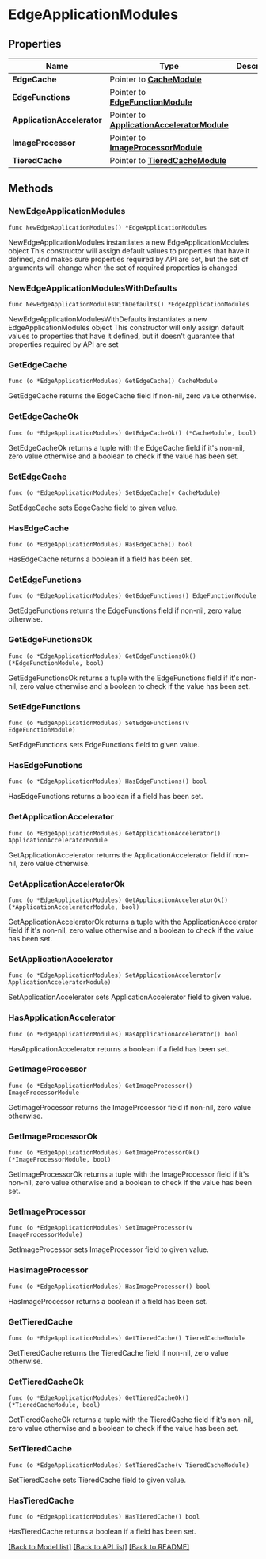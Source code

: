 # EdgeApplicationModules

## Properties

Name | Type | Description | Notes
------------ | ------------- | ------------- | -------------
**EdgeCache** | Pointer to [**CacheModule**](CacheModule.md) |  | [optional] 
**EdgeFunctions** | Pointer to [**EdgeFunctionModule**](EdgeFunctionModule.md) |  | [optional] 
**ApplicationAccelerator** | Pointer to [**ApplicationAcceleratorModule**](ApplicationAcceleratorModule.md) |  | [optional] 
**ImageProcessor** | Pointer to [**ImageProcessorModule**](ImageProcessorModule.md) |  | [optional] 
**TieredCache** | Pointer to [**TieredCacheModule**](TieredCacheModule.md) |  | [optional] 

## Methods

### NewEdgeApplicationModules

`func NewEdgeApplicationModules() *EdgeApplicationModules`

NewEdgeApplicationModules instantiates a new EdgeApplicationModules object
This constructor will assign default values to properties that have it defined,
and makes sure properties required by API are set, but the set of arguments
will change when the set of required properties is changed

### NewEdgeApplicationModulesWithDefaults

`func NewEdgeApplicationModulesWithDefaults() *EdgeApplicationModules`

NewEdgeApplicationModulesWithDefaults instantiates a new EdgeApplicationModules object
This constructor will only assign default values to properties that have it defined,
but it doesn't guarantee that properties required by API are set

### GetEdgeCache

`func (o *EdgeApplicationModules) GetEdgeCache() CacheModule`

GetEdgeCache returns the EdgeCache field if non-nil, zero value otherwise.

### GetEdgeCacheOk

`func (o *EdgeApplicationModules) GetEdgeCacheOk() (*CacheModule, bool)`

GetEdgeCacheOk returns a tuple with the EdgeCache field if it's non-nil, zero value otherwise
and a boolean to check if the value has been set.

### SetEdgeCache

`func (o *EdgeApplicationModules) SetEdgeCache(v CacheModule)`

SetEdgeCache sets EdgeCache field to given value.

### HasEdgeCache

`func (o *EdgeApplicationModules) HasEdgeCache() bool`

HasEdgeCache returns a boolean if a field has been set.

### GetEdgeFunctions

`func (o *EdgeApplicationModules) GetEdgeFunctions() EdgeFunctionModule`

GetEdgeFunctions returns the EdgeFunctions field if non-nil, zero value otherwise.

### GetEdgeFunctionsOk

`func (o *EdgeApplicationModules) GetEdgeFunctionsOk() (*EdgeFunctionModule, bool)`

GetEdgeFunctionsOk returns a tuple with the EdgeFunctions field if it's non-nil, zero value otherwise
and a boolean to check if the value has been set.

### SetEdgeFunctions

`func (o *EdgeApplicationModules) SetEdgeFunctions(v EdgeFunctionModule)`

SetEdgeFunctions sets EdgeFunctions field to given value.

### HasEdgeFunctions

`func (o *EdgeApplicationModules) HasEdgeFunctions() bool`

HasEdgeFunctions returns a boolean if a field has been set.

### GetApplicationAccelerator

`func (o *EdgeApplicationModules) GetApplicationAccelerator() ApplicationAcceleratorModule`

GetApplicationAccelerator returns the ApplicationAccelerator field if non-nil, zero value otherwise.

### GetApplicationAcceleratorOk

`func (o *EdgeApplicationModules) GetApplicationAcceleratorOk() (*ApplicationAcceleratorModule, bool)`

GetApplicationAcceleratorOk returns a tuple with the ApplicationAccelerator field if it's non-nil, zero value otherwise
and a boolean to check if the value has been set.

### SetApplicationAccelerator

`func (o *EdgeApplicationModules) SetApplicationAccelerator(v ApplicationAcceleratorModule)`

SetApplicationAccelerator sets ApplicationAccelerator field to given value.

### HasApplicationAccelerator

`func (o *EdgeApplicationModules) HasApplicationAccelerator() bool`

HasApplicationAccelerator returns a boolean if a field has been set.

### GetImageProcessor

`func (o *EdgeApplicationModules) GetImageProcessor() ImageProcessorModule`

GetImageProcessor returns the ImageProcessor field if non-nil, zero value otherwise.

### GetImageProcessorOk

`func (o *EdgeApplicationModules) GetImageProcessorOk() (*ImageProcessorModule, bool)`

GetImageProcessorOk returns a tuple with the ImageProcessor field if it's non-nil, zero value otherwise
and a boolean to check if the value has been set.

### SetImageProcessor

`func (o *EdgeApplicationModules) SetImageProcessor(v ImageProcessorModule)`

SetImageProcessor sets ImageProcessor field to given value.

### HasImageProcessor

`func (o *EdgeApplicationModules) HasImageProcessor() bool`

HasImageProcessor returns a boolean if a field has been set.

### GetTieredCache

`func (o *EdgeApplicationModules) GetTieredCache() TieredCacheModule`

GetTieredCache returns the TieredCache field if non-nil, zero value otherwise.

### GetTieredCacheOk

`func (o *EdgeApplicationModules) GetTieredCacheOk() (*TieredCacheModule, bool)`

GetTieredCacheOk returns a tuple with the TieredCache field if it's non-nil, zero value otherwise
and a boolean to check if the value has been set.

### SetTieredCache

`func (o *EdgeApplicationModules) SetTieredCache(v TieredCacheModule)`

SetTieredCache sets TieredCache field to given value.

### HasTieredCache

`func (o *EdgeApplicationModules) HasTieredCache() bool`

HasTieredCache returns a boolean if a field has been set.


[[Back to Model list]](../README.md#documentation-for-models) [[Back to API list]](../README.md#documentation-for-api-endpoints) [[Back to README]](../README.md)


